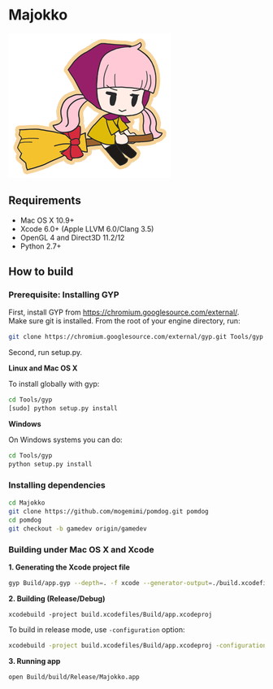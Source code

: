# Majokko

![Majokko-chan](Content/Majokko.png)

## Requirements

* Mac OS X 10.9+
* Xcode 6.0+ (Apple LLVM 6.0/Clang 3.5)
* OpenGL 4 and Direct3D 11.2/12
* Python 2.7+

## How to build

### Prerequisite: Installing GYP

First, install GYP from https://chromium.googlesource.com/external/.  
Make sure git is installed.
From the root of your engine directory, run:  
```bash
git clone https://chromium.googlesource.com/external/gyp.git Tools/gyp
```

Second, run setup.py.

**Linux and Mac OS X**

To install globally with gyp:

```bash
cd Tools/gyp
[sudo] python setup.py install
```

**Windows**

On Windows systems you can do:

```bash
cd Tools/gyp
python setup.py install
```

### Installing dependencies

```bash
cd Majokko
git clone https://github.com/mogemimi/pomdog.git pomdog
cd pomdog
git checkout -b gamedev origin/gamedev
```

### Building under Mac OS X and Xcode

**1. Generating the Xcode project file**

```bash
gyp Build/app.gyp --depth=. -f xcode --generator-output=./build.xcodefiles/
```

**2. Building (Release/Debug)**

```
xcodebuild -project build.xcodefiles/Build/app.xcodeproj
```

To build in release mode, use `-configuration` option:

```bash
xcodebuild -project build.xcodefiles/Build/app.xcodeproj -configuration Release
```

**3. Running app**

```bash
open Build/build/Release/Majokko.app
```

